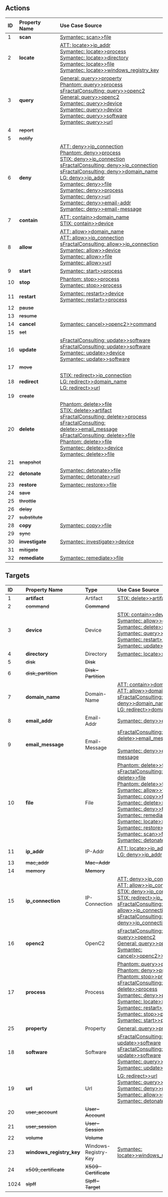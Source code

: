 ## Actions
| ID | Property Name | Use Case Source |
|:---|:---|:---|
| 1 | **scan** | [Symantec: scan>>file](Symantec/process_anti_virus_scanner_scan_file.md)
| 2 | **locate** | [ATT: locate>>ip_addr](ATT/03.locate.md)<br>[Symantec: locate>>process](Symantec/endpoint_locate_process.md)<br>[Symantec: locate>>directory](Symantec/process_anti_virus_scanner_locate_directory.md)<br>[Symantec: locate>>file](Symantec/process_anti_virus_scanner_locate_file.md)<br>[Symantec: locate>>windows_registry_key](Symantec/process_anti_virus_scanner_locate_windows_registry_key.md)
| 3 | **query** | [General: query>>property](General/Example_%20get__property.md)<br>[Phantom: query>>process](Phantom/01.endpoint_list_process.md)<br>[sFractalConsulting: query>>openc2](sFractalconsulting/24.version.md)<br>[General: query>>openc2](https://docs.google.com/document/d/1vF7e9Mp_45u-RuPrbRiIoIUcOmoDCkKEAcJKCr6tvgA/edit?usp=sharing)<br>[Symantec: query>>device](Symantec/endpoint_query_device.md)<br>[Symantec: query>>device](Symantec/endpoint_query_device.md)<br>[Symantec: query>>software](Symantec/endpoint_query_software.md)<br>[Symantec: query>>url](Symantec/network_proxy_query_url.md)
| 4 | ~~report~~ | 
| 5 | ~~notify~~ | 
| 6 | **deny** | [ATT: deny>>ip_connection](ATT/04.deny.md)<br>[Phantom: deny>>process](Phantom/02.endpoint_deny_process_with_hash.md)<br>[STIX: deny>>ip_connection](STIX/01.ipv4_cidr.md)<br>[sFractalConsulting: deny>>ip_connection](sFractalconsulting/01.sensing.md)<br>[sFractalConsulting: deny>>domain_name](sFractalconsulting/20.bad_url.md)<br>[LG: deny>>ip_addr](https://docs.google.com/document/d/1TNOwlpFrip29_1lGNW2xIV6GyOZe83J96C2DxdgOwME/edit?usp=sharing)<br>[Symantec: deny>>file](Symantec/endpoint_deny_file.md)<br>[Symantec: deny>>process](Symantec/endpoint_deny_process.md)<br>[Symantec: deny>>url](Symantec/network_proxy_deny_url.md)<br>[Symantec: deny>>email-addr](Symantec/process_email_service_deny_email-addr.md)<br>[Symantec: deny>>email-message](Symantec/process_email_service_deny_email-message.md)
| 7 | **contain** | [ATT: contain>>domain_name](ATT/01.contain.md)<br>[STIX: contain>>device](STIX/04.quarantive_exfil.md)
| 8 | **allow** | [ATT: allow>>domain_name](ATT/02.allow.md)<br>[ATT: allow>>ip_connection](ATT/05.allow.md)<br>[sFractalConsulting: allow>>ip_connection](sFractalconsulting/02.another_user.md)<br>[Symantec: allow>>device](Symantec/endpoint_allow_device.md)<br>[Symantec: allow>>file](Symantec/endpoint_allow_file.md)<br>[Symantec: allow>>url](Symantec/endpoint_allow_url.md)
| 9 | **start** | [Symantec: start>>process](Symantec/endpoint_start_process.md)
| 10 | **stop** | [Phantom: stop>>process](Phantom/03.endpoint_stop_process_by_pid.md)<br>[Symantec: stop>>process](Symantec/endpoint_stop_process.md)
| 11 | **restart** | [Symantec: restart>>device](Symantec/endpoint_restart_device.md)<br>[Symantec: restart>>process](Symantec/endpoint_restart_process.md)
| 12 | ~~pause~~ | 
| 13 | ~~resume~~ | 
| 14 | **cancel** | [Symantec: cancel>>openc2>>command](Symantec/endpoint_cancel_command.md)
| 15 | ~~set~~ | 
| 16 | **update** | [sFractalConsulting: update>>software](sFractalconsulting/18.no_resp_update_sw.md)<br>[sFractalConsulting: update>>software](sFractalconsulting/19.resp_update_sw.md)<br>[Symantec: update>>device](Symantec/endpoint_update_device.md)<br>[Symantec: update>>software](Symantec/endpoint_update_software.md)
| 17 | ~~move~~ | 
| 18 | **redirect** | [STIX: redirect>>ip_connection](STIX/02.dns_lookup.md)<br>[LG: redirect>>domain_name](https://docs.google.com/document/d/19qIzUhDtVAkH_dSFBpK4iHLkk2ohAOk3hF0TbZxiePU/edit?usp=sharing)<br>[LG: redirect>>url](https://docs.google.com/document/d/1qh_pcoYNofAleh20vtohSQ0VURhlGDB30-ZOpifFSWo/edit?usp=sharing)
| 19 | ~~create~~ | 
| 20 | **delete** | [Phantom: delete>>file](Phantom/04.endpoint_delete_file.md)<br>[STIX: delete>>artifact](STIX/03.malware_hash.md)<br>[sFractalConsulting: delete>>process](sFractalconsulting/17.no_resp_procid.md)<br>[sFractalConsulting: delete>>email_message](sFractalconsulting/21.bad_email.md)<br>[sFractalConsulting: delete>>file](sFractalconsulting/22.bad_file.md)<br>[Phantom: delete>>file](https://docs.google.com/document/d/1oBy8y7GPuG1zz_6PiPwt6VHDu1NHNf_qD8fb8jxIFG8/edit?usp=sharing)<br>[Symantec: delete>>device](Symantec/endpoint_delete_device.md)<br>[Symantec: delete>>file](Symantec/endpoint_delete_file.md)
| 21 | ~~snapshot~~ | 
| 22 | **detonate** | [Symantec: detonate>>file](Symantec/process_sandbox_detonate_file.md)<br>[Symantec: detonate>>url](Symantec/process_sandbox_detonate_url.md)
| 23 | **restore** | [Symantec: restore>>file](Symantec/process_anti_virus_scanner_restore_file.md)
| 24 | ~~save~~ | 
| 25 | ~~throttle~~ | 
| 26 | ~~delay~~ | 
| 27 | ~~substitute~~ | 
| 28 | **copy** | [Symantec: copy>>file](Symantec/endpoint_copy_file.md)
| 29 | ~~sync~~ | 
| 30 | **investigate** | [Symantec: investigate>>device](Symantec/endpoint_investigate_device.md)
| 31 | ~~mitigate~~ | 
| 32 | **remediate** | [Symantec: remediate>>file](Symantec/endpoint_remediate_file.md)

## Targets
| ID | Property Name | Type | Use Case Source |
|:---|:---|:---|:---|
| 1 | **artifact** | Artifact | [STIX: delete>>artifact](STIX/03.malware_hash.md)
| 2 | ~~command~~ | ~~Command~~ | 
| 3 | **device** | Device | [STIX: contain>>device](STIX/04.quarantive_exfil.md)<br>[Symantec: allow>>device](Symantec/endpoint_allow_device.md)<br>[Symantec: delete>>device](Symantec/endpoint_delete_device.md)<br>[Symantec: query>>device](Symantec/endpoint_query_device.md)<br>[Symantec: restart>>device](Symantec/endpoint_restart_device.md)<br>[Symantec: update>>device](Symantec/endpoint_update_device.md)
| 4 | **directory** | Directory | [Symantec: locate>>directory](Symantec/process_anti_virus_scanner_locate_directory.md)
| 5 | ~~disk~~ | ~~Disk~~ | 
| 6 | ~~disk_partition~~ | ~~Disk-Partition~~ | 
| 7 | **domain_name** | Domain-Name | [ATT: contain>>domain_name](ATT/01.contain.md)<br>[ATT: allow>>domain_name](ATT/02.allow.md)<br>[sFractalConsulting: deny>>domain_name](sFractalconsulting/20.bad_url.md)<br>[LG: redirect>>domain_name](https://docs.google.com/document/d/19qIzUhDtVAkH_dSFBpK4iHLkk2ohAOk3hF0TbZxiePU/edit?usp=sharing)
| 8 | **email_addr** | Email-Addr | [Symantec: deny>>email-addr](Symantec/process_email_service_deny_email-addr.md)
| 9 | **email_message** | Email-Message | [sFractalConsulting: delete>>email_message](sFractalconsulting/21.bad_email.md)<br><br>[Symantec: deny>>email-message](Symantec/process_email_service_deny_email-message.md)
| 10 | **file** | File | [Phantom: delete>>file](Phantom/04.endpoint_delete_file.md)<br>[sFractalConsulting: delete>>file](sFractalconsulting/22.bad_file.md)<br>[Phantom: delete>>file](https://docs.google.com/document/d/1oBy8y7GPuG1zz_6PiPwt6VHDu1NHNf_qD8fb8jxIFG8/edit?usp=sharing)<br>[Symantec: allow>>file](Symantec/endpoint_allow_file.md)<br>[Symantec: copy>>file](Symantec/endpoint_copy_file.md)<br>[Symantec: delete>>file](Symantec/endpoint_delete_file.md)<br>[Symantec: deny>>file](Symantec/endpoint_deny_file.md)<br>[Symantec: remediate>>file](Symantec/endpoint_remediate_file.md)<br>[Symantec: locate>>file](Symantec/process_anti_virus_scanner_locate_file.md)<br>[Symantec: restore>>file](Symantec/process_anti_virus_scanner_restore_file.md)<br>[Symantec: scan>>file](Symantec/process_anti_virus_scanner_scan_file.md)<br>[Symantec: detonate>>file](Symantec/process_sandbox_detonate_file.md)
| 11 | **ip_addr** | IP-Addr | [ATT: locate>>ip_addr](ATT/03.locate.md)<br>[LG: deny>>ip_addr](https://docs.google.com/document/d/1TNOwlpFrip29_1lGNW2xIV6GyOZe83J96C2DxdgOwME/edit?usp=sharing)
| 13 | ~~mac_addr~~ | ~~Mac-Addr~~ | 
| 14 | ~~memory~~ | ~~Memory~~ | 
| 15 | **ip_connection** | IP-Connection | [ATT: deny>>ip_connection](ATT/04.deny.md)<br>[ATT: allow>>ip_connection](ATT/05.allow.md)<br>[STIX: deny>>ip_connection](STIX/01.ipv4_cidr.md)<br>[STIX: redirect>>ip_connection](STIX/02.dns_lookup.md)<br>[sFractalConsulting: allow>>ip_connection](sFractalconsulting/01.another_user.md)<br>[sFractalConsulting: deny>>ip_connection](sFractalconsulting/02.sensing.md)
| 16 | **openc2** | OpenC2 | [sFractalConsulting: query>>openc2](sFractalconsulting/24.version.md)<br>[General: query>>openc2](https://docs.google.com/document/d/1vF7e9Mp_45u-RuPrbRiIoIUcOmoDCkKEAcJKCr6tvgA/edit?usp=sharing)<br>[Symantec: cancel>>openc2>>command](Symantec/endpoint_cancel_command.md)
| 17 | **process** | Process | [Phantom: query>>process](Phantom/01.endpoint_list_process.md)<br> [Phantom: deny>>process](Phantom/02.endpoint_deny_process_with_hash.md)<br> [Phantom: stop>>process](Phantom/03.endpoint_stop_process_by_pid.md)<br>[sFractalConsulting: delete>>process](sFractalconsulting/17.no_resp_procid.md)<br>[Symantec: deny>>process](Symantec/endpoint_deny_process.md)<br>[Symantec: locate>>process](Symantec/endpoint_locate_process.md)<br>[Symantec: restart>>process](Symantec/endpoint_restart_process.md)<br>[Symantec: stop>>process](Symantec/endpoint_stop_process.md)<br>[Symantec: start>>process](Symantec/endpoint_start_process.md)
| 25 | **property** | Property | [General: query>>property](General/Example_%20get__property.md)
| 18 | **software** | Software | [sFractalConsulting: update>>software](sFractalconsulting/18.no_resp_update_sw.md)<br>[sFractalConsulting: update>>software](sFractalconsulting/19.resp_update_sw.md)<br>[Symantec: query>>software](Symantec/endpoint_query_software.md)<br>[Symantec: update>>software](Symantec/endpoint_update_software.md)
| 19 | **url** | Url | [LG: redirect>>url](https://docs.google.com/document/d/1qh_pcoYNofAleh20vtohSQ0VURhlGDB30-ZOpifFSWo/edit?usp=sharing)<br>[Symantec: query>>url](Symantec/network_proxy_query_url.md)<br>[Symantec: deny>>url](Symantec/network_proxy_deny_url.md)<br>[Symantec: allow>>url](Symantec/endpoint_allow_url.md)<br>[Symantec: detonate>>url](Symantec/process_sandbox_detonate_url.md)
| 20 | ~~user_account~~ | ~~User-Account~~ | 
| 21 | ~~user_session~~ | ~~User-Session~~ | 
| 22 | ~~volume~~ | ~~Volume~~ | 
| 23 | **windows_registry_key** | Windows-Registry-Key | [Symantec: locate>>windows_registry_key](Symantec/process_anti_virus_scanner_locate_windows_registry_key.md)
| 24 | ~~x509_certificate~~ | ~~X509-Certificate~~ | 
| 1024 | ~~slpff~~ | ~~Slpff-Target~~ | 
